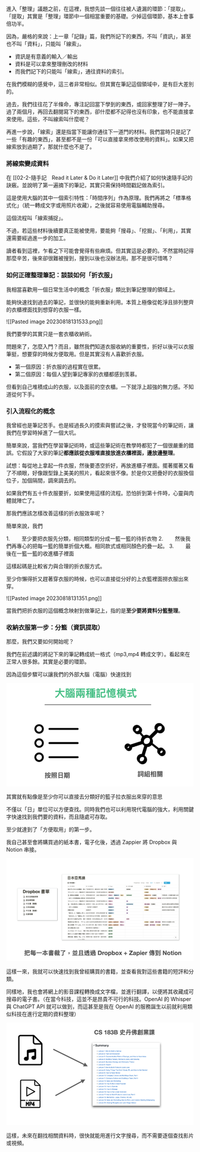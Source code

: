 進入「整理」議題之前，在這裡，我想先談一個往往被人遺漏的環節：「提取」。「提取」其實是「整理」環節中一個相當重要的基礎。少掉這個環節，基本上會事倍功半。

因為，嚴格的來說：上一章「記錄」篇，我們所記下的東西，不叫「資訊」，甚至也不叫「資料」，只能叫「線索」。

* 資訊是有意義的輸入／輸出
* 資料是可以拿來整理刪改的材料
* 而我們記下的只能叫「線索」，通往資料的索引。

在我們模糊的感覺中，這三者非常相似。但其實在筆記這個領域中，是有巨大差別的。

過去，我們往往花了半條命，專注記回當下學到的東西，或回家整理了好一陣子。過了兩個月，再回去翻閱寫下的東西，卻什麼都不記得也沒有印象，也不能直接拿來使用。這些，不叫線索叫什麼呢？

再進一步說，「線索」還是指當下能讓你通往下一道門的材料。我們當時只是記了一些「有趣的東西」，甚至都不是一份「可以直接拿來修改使用的資料」。如果又把線索放到過期了，那就什麼也不是了。

### 將線索變成資料

在 [[02-2-隨手記　Read it Later & Do it Later]]  中我們介紹了如何快速隨手記的訣竅。並說明了第一遍摘下的筆記，其實只需保持時間戳記做為索引。

這是使用大腦的其中一個索引特性：「時間序列」作為原理。我們再將之「標準格式化」（統一轉成文字或用照片收藏），之後就容易使用電腦輔助搜尋。

這個流程叫「線索捕捉」。

不過，若這些材料後續要真正能被使用，要能夠「搜尋」、「挖掘」、「利用」，其實還需要經過進一步的加工。

讀者看到這裡，乍看之下可能會覺得有些麻煩。但其實這是必要的。不然當時記得那麼辛苦，後來卻很難被搜到，搜到以後也沒辦法用。那不是很可惜嗎？

### 如何正確整理筆記：談談如何「折衣服」

我相當喜歡用一個日常生活中的概念「折衣服」類比到筆記整理的領域上。

能夠快速找到過去的筆記，並很快的能夠重新利用。本質上極像從乾淨且排列整齊的衣櫃裡面找到想穿的衣服一樣。

![[Pasted image 20230818131533.png]]

我們要學的其實只是一套衣櫃收納術。

問題來了，怎麼入門？而且，雖然我們知道衣服收納的重要性，折好以後可以衣服筆挺，想要穿的時候方便取用。但是其實沒有人喜歡折衣服。

* 第一個原因：折衣服的過程實在很累。
* 第二個原因：每個人望到筆記專家的衣櫃都感到羡慕。

但看到自己堆積成山的衣服，以及面前的空衣櫃。一下就浮上超強的無力感。不知道從何下手。


### 引入流程化的概念

我曾經也是筆記苦手。也是經過長久的摸索與嘗試之後，才發現當今的筆記術，讓我們在學習時掉進了一個大坑。

簡單來說，當我們在學習筆記術時，或這些筆記術在教學時都犯了一個很嚴重的錯誤。它假設了大家的筆記**都應該從衣服堆直接放進衣櫃裡面，邊放邊整理**。

試想：每從地上拿起一件衣服，然後要憑空折好，再放進櫃子裡面。擺著擺著又看了不順眼，好像跟型錄上美美的照片，看起來很不像。於是你又把疊好的衣服換個位子，加個隔間，調來調去的。

如果我們有五十件衣服要折，如果使用這樣的流程。恐怕折到第十件時，心靈與肉體就陣亡了。

那我們應該怎樣改善這樣的折衣服效率呢？

簡單來說，我們

1.        至少要把衣服先分類，相同類型的分成一籃一籃的待折衣物
2.        然後我們再專心的把每一籃的簡單折個大概。相同款式或相同顏色的疊一起。
3.        最後在一籃一籃的收進櫃子裡面

這樣起碼是比較省力與合理的折衣服方式。

至少你懶得折又趕著穿衣服的時候，也可以直接從分好的上衣籃裡面撈衣服出來穿。

![[Pasted image 20230818131351.png]]


當我們把折衣服的這個概念映射到做筆記上，指的是**至少要將資料分籃整理**。

### 收納衣服第一步：分籃（資訊提取）

那麼，我們又要如何開始呢？

我們在前述講的將記下來的筆記轉成統一格式（mp3,mp4 轉成文字）。看起來在正常人很多餘。其實是必要的環節。

因為這個步驟可以讓我們的外部大腦（電腦）快速找到

![](images/20220908222216.png)


其實就有點像是至少你可以直接去分類好的籃子拉衣服出來穿的意思

不僅以「日」單位可以方便查找。同時我們也可以利用現代電腦的強大，利用關鍵字快速找到我們要的資料，而且隨處可存取。

至少就達到了「方便取用」的第一步。

我自己甚至會將購買過的紙本書，電子化後，透過 Zappier 將 Dropbox 與 Notion 串接。

![](images/20220908222241.png)

這樣一來，我就可以快速找到我曾經購買的書籍，並查看我對這些書籍的短評和分類。

同樣地，我也會將網上的影音課程轉換成文字檔，並進行翻譯，以便將其收藏成可搜尋的電子書。（在當今科技，這並不是昂貴不可行的科技。OpenAI 的 Whisper 與 ChatGPT API 就可以做到，而這甚至是我在 OpenAI 的服務誕生以前就利用類似科技在進行定期的資料整理）

![](images/20220908222254.png)

這樣，未來在翻找相關資料時，很快就能用進行文字搜尋，而不需要逐個查找影片或視頻。
